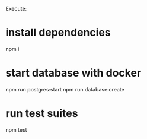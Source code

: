 Execute:

# install dependencies
npm i

# start database with docker
npm run postgres:start
npm run database:create

# run test suites
npm test
